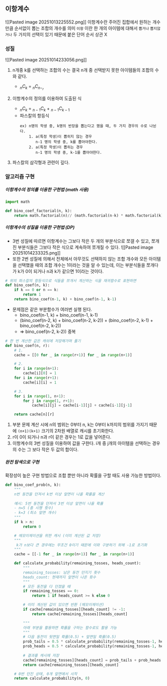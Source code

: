 ## 이항계수
![[Pasted image 20251013225552.png]]
이항계수란 주어진 집합에서 원하는 개수만큼 순서없이 뽑는 조합의 개수를 의미
`이항` 이란 한 개의 아이템에 대해서 `뽑거나` `뽑지않거나` 두 가지의 선택이 있기 때문에 붙은 단어
순서 상관 X

### 성질
![[Pasted image 20251014233056.png]]
1. n개중 k를 선택하는 조합의 수는 결국 n개 중 선택받지 못한 아이템들의 조합의 수와 같다.
	- $_nC_k$ = $_nC_{n-_r}$
2. 이항계수의 정의를 이용하여 도출된 식
	-  $_nC_k$ = $_{n-1}C_k$ + $_{n-1}C_{k-1}$ 
	- 파스칼의 항등식
		```
		ex) n명의 학생 중, k명의 반장을 뽑는다고 했을 때, 두 가지 경우의 수로 나뉜다.
		    1. a(특정 학생)이 뽑히지 않는 경우
		       n-1 명의 학생 중, k를 뽑아야한다.
		    2. a(특정 학생)이 뽑히는 경우
		       n-1 명의 학생 중, k-1를 뽑아야한다.
		```
		
3. 파스칼의 삼각형과 관련이 깊다.
### 알고리즘 구현
##### 이항계수의 정의를 이용한 구현법 (math 사용)
```python
import math

def bino_coef_factorial(n, k):
	return math.factorial(n)// (math.factorial(n-k) * math.factorial(k))
```
##### 이항계수의 성질을 이용한 구현법 (DP)
- 3번 성질에 따르면 이항계수는 그보다 작은 두 개의 부분식으로 쪼갤 수 있고, 쪼개진 부분식들은 그보다 작은 식으로 계속하여 쪼개질 수 있다.
![[Pasted image 20251014233325.png]]
- 또한 2번 성질에 의해서 전체에서 아무것도 선택하지 않는 조합 개수와 모든 아이템을 선택했을 때의 조합 개수는 1이라는 것을 알 수 있는데, 이는 부분식들을 쪼개다가 k가 0이 되거나 n과 k가 같으면 1이라는 것이다.
```python
# 위의 파스칼의 항등식으로 식들을 쪼개서 계산하는 식을 재귀함수로 표현하면
def bino_coef(n, k):
    if k == 0 or n == k:
        return 1
    return bino_coef(n-1, k) + bino_coef(n-1, k-1)
```
- 문제점은 같은 부분함수가 여러번 실행 된다.
	- bino_coef(n-1, k) + bino_coef(n-1, k-1)
	- (bino_coef(n-2, k) + bino_coef(n-2, k-2)) + (bino_coef(n-2, k-1) + bino_coef(n-2, k-2))
	- => bino_coef(n-2, k-2)) 중복
```python
# 한 번 계산한 값은 캐쉬에 저장해가며 풀기
def bino_coef(n, r):
    # 1.
    cache = [[0 for _ in range(r+1)] for _ in range(n+1)]

    # 2.
    for i in range(n+1):
        cache[i][0] = 1
    for i in range(r+1):
        cache[i][i] = 1

    # 3.
    for i in range(1, n+1):
        for j in range(1, r+1):
            cache[i][j] = cache[i-1][j] + cache[i-1][j-1]

    return cache[n][r]
```
1. 부분 문제 계산 시에 n의 범위는 0부터 n, k는 0부터 k까지의 범위를 가지기 때문에 `(n+1)(k+1)` 크기의 2차원 배열로 캐시를 초기화한다.
2. r이 0이 되거나 n과 r이 같은 경우는 1로 값을 넣어준다.
3. 이항계수의 3번 성질을 이용하여 값을 구한다. i개 중 j개의 아이템을 선택하는 경우의 수는 그 보다 작은 두 값의 합이다.

##### 완전 탐색으로 구현
확장성이 높은 구현 방법으로 조합 뿐만 아니라 확률을 구할 때도 사용 가능한 방법이다.
```python
def bino_coef_prob(n, k):
    """
    n번 동전을 던져서 k번 이상 앞면이 나올 확률을 계산
    
    예시: 5번 동전을 던져서 3번 이상 앞면이 나올 확률
    - n=5 (총 시행 횟수)
    - k=3 (최소 앞면 개수)
    """
    if k > n:
        return 0

    # 메모이제이션을 위한 캐시 (이미 계산된 값 저장)
    """
     k가 n보다 큰 경우에는 무조건 0이기 때문에 이와 구분하기 위해 -1로 초기화
    """
    cache = [[-1 for _ in range(n+1)] for _ in range(n+1)]

    def calculate_probability(remaining_tosses, heads_count):
        """
        remaining_tosses: 남은 동전 던지기 횟수
        heads_count: 현재까지 앞면이 나온 횟수
        """
        # 모든 동전을 다 던졌을 때
        if remaining_tosses == 0:
            return 1 if heads_count >= k else 0

        # 이미 계산된 값이 있으면 반환 (메모이제이션)
        if cache[remaining_tosses][heads_count] != -1:
            return cache[remaining_tosses][heads_count]

        """
        아래 부분을 활용하면 확률을 구하는 함수로도 활용 가능
        """
        # 다음 동전이 뒷면일 확률(0.5) + 앞면일 확률(0.5)
        prob_tails = 0.5 * calculate_probability(remaining_tosses-1, heads_count)
        prob_heads = 0.5 * calculate_probability(remaining_tosses-1, heads_count+1)
        
        # 결과를 캐시에 저장
        cache[remaining_tosses][heads_count] = prob_tails + prob_heads
        return cache[remaining_tosses][heads_count]

    # 0번 던진 상태, 0개 앞면에서 시작
    return calculate_probability(n, 0)
```